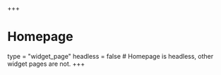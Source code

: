 +++
# Homepage
type = "widget_page"
headless = false # Homepage is headless, other widget pages are not.
+++




